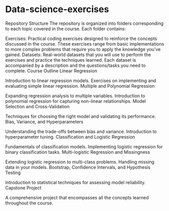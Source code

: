 # Data-science-exercises
Repository Structure
The repository is organized into folders corresponding to each topic covered in the course. Each folder contains:

Exercises: Practical coding exercises designed to reinforce the concepts discussed in the course. These exercises range from basic implementations to more complex problems that require you to apply the knowledge you've gained.
Datasets: Real-world datasets that you will use to perform the exercises and practice the techniques learned. Each dataset is accompanied by a description and the questions/tasks you need to complete.
Course Outline
Linear Regression

Introduction to linear regression models.
Exercises on implementing and evaluating simple linear regression.
Multiple and Polynomial Regression

Expanding regression analysis to multiple variables.
Introduction to polynomial regression for capturing non-linear relationships.
Model Selection and Cross-Validation

Techniques for choosing the right model and validating its performance.
Bias, Variance, and Hyperparameters

Understanding the trade-offs between bias and variance.
Introduction to hyperparameter tuning.
Classification and Logistic Regression

Fundamentals of classification models.
Implementing logistic regression for binary classification tasks.
Multi-logistic Regression and Missingness

Extending logistic regression to multi-class problems.
Handling missing data in your models.
Bootstrap, Confidence Intervals, and Hypothesis Testing

Introduction to statistical techniques for assessing model reliability.
Capstone Project

A comprehensive project that encompasses all the concepts learned throughout the course.
